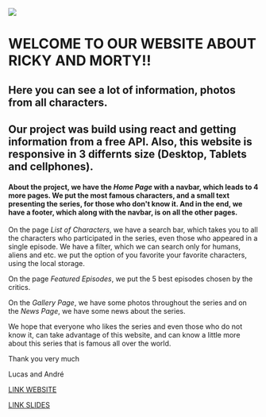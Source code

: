![](./images/featured-5.png)


# WELCOME TO OUR WEBSITE ABOUT RICKY AND MORTY!!

## Here you can see a lot of information, photos from all characters.

## Our project was build using react and getting information from a free API. Also, this website is responsive in 3 differnts size (Desktop, Tablets and cellphones).

#### About the project, we have the _Home Page_ with a navbar, which leads to 4 more pages. We put the most famous characters, and a small text presenting the series, for those who don't know it. And in the end, we have a footer, which along with the navbar, is on all the other pages.

On the page _List of Characters_, we have a search bar, which takes you to all the characters who participated in the series, even those who appeared in a single episode. We have a filter, which we can search only for humans, aliens and etc. we put the option of you favorite your favorite characters, using the local storage.

On the page _Featured Episodes_, we put the 5 best episodes chosen by the critics.

On the _Gallery Page_, we have some photos throughout the series and on the _News Page_, we have some news about the series.

We hope that everyone who likes the series and even those who do not know it, can take advantage of this website, and can know a little more about this series that is famous all over the world.

Thank you very much

Lucas and André


[LINK WEBSITE](https://ultimateguiderickandmorty.netlify.app/)

[LINK SLIDES](https://docs.google.com/presentation/d/1Xu5g1XzN7__UMB5Duzj4pgMTnVS_FeeMoKDTNWM0Rok/edit?usp=sharing)
